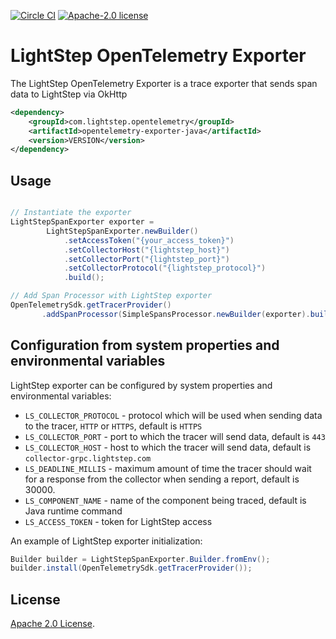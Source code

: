 [![Circle CI](https://circleci.com/gh/lightstep/opentelemetry-exporter-java.svg?style=shield)](https://circleci.com/gh/lightstep/opentelemetry-exporter-java) [![Apache-2.0 license](https://img.shields.io/badge/license-Apache%202.0-blue.svg)](https://opensource.org/licenses/Apache-2.0)

# LightStep OpenTelemetry Exporter

The LightStep OpenTelemetry Exporter is a trace exporter that sends span data to LightStep via OkHttp

```xml
<dependency>
    <groupId>com.lightstep.opentelemetry</groupId>
    <artifactId>opentelemetry-exporter-java</artifactId>
    <version>VERSION</version>
</dependency>
```

## Usage
```java

// Instantiate the exporter
LightStepSpanExporter exporter =
        LightStepSpanExporter.newBuilder()
            .setAccessToken("{your_access_token}")
            .setCollectorHost("{lightstep_host}")
            .setCollectorPort("{lightstep_port}")
            .setCollectorProtocol("{lightstep_protocol}")
            .build();

// Add Span Processor with LightStep exporter
OpenTelemetrySdk.getTracerProvider()
       .addSpanProcessor(SimpleSpansProcessor.newBuilder(exporter).build());
```

## Configuration from system properties and environmental variables

LightStep exporter can be configured by system properties and environmental variables:

* `LS_COLLECTOR_PROTOCOL` - protocol which will be used when sending data to the tracer, `HTTP` or `HTTPS`, default is `HTTPS`
* `LS_COLLECTOR_PORT` -  port to which the tracer will send data, default is `443`
* `LS_COLLECTOR_HOST` -  host to which the tracer will send data, default is `collector-grpc.lightstep.com`
* `LS_DEADLINE_MILLIS` - maximum amount of time the tracer should wait for a response from the collector when sending a report, default is 30000.
* `LS_COMPONENT_NAME` - name of the component being traced, default is Java runtime command
* `LS_ACCESS_TOKEN` - token for LightStep access

An example of LightStep exporter initialization:
```java
Builder builder = LightStepSpanExporter.Builder.fromEnv();
builder.install(OpenTelemetrySdk.getTracerProvider());
```

## License

[Apache 2.0 License](./LICENSE).
